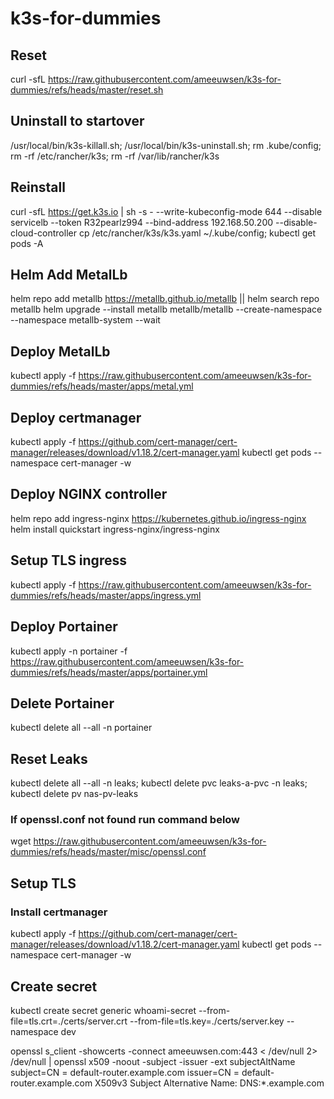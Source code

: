 # k3s-for-dummies

## Reset
curl -sfL https://raw.githubusercontent.com/ameeuwsen/k3s-for-dummies/refs/heads/master/reset.sh

## Uninstall to startover
/usr/local/bin/k3s-killall.sh; /usr/local/bin/k3s-uninstall.sh; rm .kube/config;  rm -rf /etc/rancher/k3s;  rm -rf /var/lib/rancher/k3s

## Reinstall
curl -sfL https://get.k3s.io | sh -s - --write-kubeconfig-mode 644 --disable servicelb --token R32pearlz994  --bind-address 192.168.50.200 --disable-cloud-controller
cp /etc/rancher/k3s/k3s.yaml ~/.kube/config; kubectl get pods -A

## Helm Add MetalLb
helm repo add metallb https://metallb.github.io/metallb || helm search repo metallb
helm upgrade --install metallb metallb/metallb --create-namespace \
--namespace metallb-system --wait

## Deploy MetalLb
kubectl apply -f https://raw.githubusercontent.com/ameeuwsen/k3s-for-dummies/refs/heads/master/apps/metal.yml

## Deploy certmanager
kubectl apply -f https://github.com/cert-manager/cert-manager/releases/download/v1.18.2/cert-manager.yaml
kubectl get pods --namespace cert-manager -w

## Deploy NGINX controller
helm repo add ingress-nginx https://kubernetes.github.io/ingress-nginx
helm install quickstart ingress-nginx/ingress-nginx




## Setup TLS ingress
kubectl apply -f https://raw.githubusercontent.com/ameeuwsen/k3s-for-dummies/refs/heads/master/apps/ingress.yml

## Deploy Portainer
kubectl apply -n portainer -f https://raw.githubusercontent.com/ameeuwsen/k3s-for-dummies/refs/heads/master/apps/portainer.yml

## Delete Portainer
kubectl delete all --all -n portainer

## Reset Leaks
kubectl delete all --all -n leaks; kubectl delete pvc leaks-a-pvc -n leaks; kubectl delete pv nas-pv-leaks



### If openssl.conf not found run command below
wget https://raw.githubusercontent.com/ameeuwsen/k3s-for-dummies/refs/heads/master/misc/openssl.conf

## Setup TLS

### Install certmanager
kubectl apply -f https://github.com/cert-manager/cert-manager/releases/download/v1.18.2/cert-manager.yaml
kubectl get pods --namespace cert-manager -w

## Create secret
kubectl create secret generic whoami-secret --from-file=tls.crt=./certs/server.crt --from-file=tls.key=./certs/server.key --namespace dev

openssl s_client -showcerts -connect ameeuwsen.com:443 < /dev/null 2> /dev/null | openssl x509 -noout -subject -issuer -ext subjectAltName
subject=CN = default-router.example.com
issuer=CN = default-router.example.com
X509v3 Subject Alternative Name: 
    DNS:*.example.com
